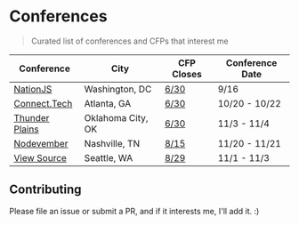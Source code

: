 # Conferences

> Curated list of conferences and CFPs that interest me

Conference                | City                   | CFP Closes    | Conference Date
------------------------- | ---------------------- | ------------- | ---------------
[NationJS][1]             | Washington, DC         | [6/30][2]     | 9/16
[Connect.Tech][3]         | Atlanta, GA            | [6/30][4]     | 10/20 - 10/22
[Thunder Plains][5]       | Oklahoma City, OK      | [6/30][6]     | 11/3 - 11/4
[Nodevember][7]           | Nashville, TN          | [8/15][8]     | 11/20 - 11/21
[View Source][9]          | Seattle, WA            | [8/29][10]    | 11/1 - 11/3

## Contributing

Please file an issue or submit a PR, and if it interests me, I'll add it. :)

[1]: http://nationjs.com/
[2]: https://www.papercall.io/nationjs2016
[3]: http://connect.tech/
[4]: http://connect.tech/cfp.html
[5]: http://thunderplainsconf.com/
[6]: http://cfp.thunderplainsconf.com/
[7]: http://nodevember.org/
[8]: https://www.papercall.io/nodevember2016
[9]: https://viewsourceconf.org/seattle-2016/
[10]: https://viewsourceconf.org/seattle-2016/cfp/
